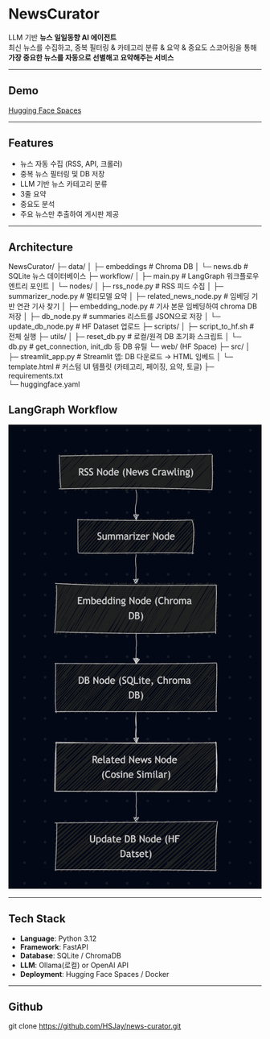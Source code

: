 # NewsCurator

LLM 기반 **뉴스 일일동향 AI 에이전트**  
최신 뉴스를 수집하고, 중복 필터링 & 카테고리 분류 & 요약 & 중요도 스코어링을 통해  
**가장 중요한 뉴스를 자동으로 선별해고 요약해주는 서비스**  

---

## Demo
[Hugging Face Spaces](https://huggingface.co/spaces/HSJay/NewsCurator)  

---

## Features
- 뉴스 자동 수집 (RSS, API, 크롤러)
- 중복 뉴스 필터링 및 DB 저장
- LLM 기반 뉴스 카테고리 분류
- 3줄 요약
- 중요도 분석
- 주요 뉴스만 추출하여 게시판 제공

---

## Architecture

NewsCurator/
├─ data/
│   ├─ embeddings                    # Chroma DB
│   └─ news.db                       # SQLite 뉴스 데이터베이스
├─ workflow/
│   ├─ main.py                       # LangGraph 워크플로우 엔트리 포인트
│   └─ nodes/
│       ├─ rss_node.py               # RSS 피드 수집
│       ├─ summarizer_node.py        # 멀티모델 요약
│       ├─ related_news_node.py      # 임베딩 기반 연관 기사 찾기
│       ├─ embedding_node.py         # 기사 본문 임베딩하여 chroma DB 저장
│       ├─ db_node.py                # summaries 리스트를 JSON으로 저장
│       └─ update_db_node.py         # HF Dataset 업로드
├─ scripts/
│   ├─ script_to_hf.sh               # 전체 실행
├─ utils/
│   ├─ reset_db.py                   # 로컬/원격 DB 초기화 스크립트
│   └─ db.py                         # get_connection, init_db 등 DB 유틸
└─ web/ (HF Space)
    ├─ src/
    │   ├─ streamlit_app.py          # Streamlit 앱: DB 다운로드 → HTML 임베드
    │   └─ template.html             # 커스텀 UI 템플릿 (카테고리, 페이징, 요약, 토글)
    ├─ requirements.txt              
    └─ huggingface.yaml              


## LangGraph Workflow
![LangGraph Workflow](./NewsCurator_Mermaidchart.png)


---

## Tech Stack
- **Language**: Python 3.12
- **Framework**: FastAPI
- **Database**: SQLite / ChromaDB
- **LLM**: Ollama(로컬) or OpenAI API
- **Deployment**: Hugging Face Spaces / Docker

---

## Github
git clone https://github.com/HSJay/news-curator.git
